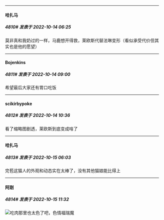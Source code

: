 

*****

####  哈扎马  
##### 4810#       发表于 2022-10-14 06:25

莫非真和我奶过的一样，马鹿想开得救，莱欧斯代替法琳变形（看似承受代价但其实也是他的愿望）



*****

####  Bojenkins  
##### 4811#       发表于 2022-10-14 09:00

希望最后大家还有胃口吃饭



*****

####  scikirbypoke  
##### 4812#       发表于 2022-10-14 10:36

看了缩略图剧透，莱欧斯到底变成啥了



*****

####  哈扎马  
##### 4813#       发表于 2022-10-15 06:03

完苞这猫人的外观和动态实在太棒了，没有其他猫娘能比得上



*****

####  阿刚  
##### 4814#       发表于 2022-10-15 11:32

<img src="https://static.saraba1st.com/image/smiley/face2017/135.png" referrerpolicy="no-referrer">吃肉那里也太色了吧，色情福瑞魔

